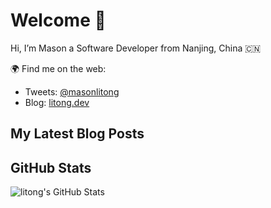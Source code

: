 # Welcome 👋

Hi, I’m Mason a Software Developer from Nanjing, China 🇨🇳

🌍 Find me on the web:

- Tweets: [@masonlitong](https://twitter.com/masonlitong)
- Blog: [litong.dev](https://litong.dev)

## My Latest Blog Posts

<!-- BLOG-POST-LIST:START -->
<!-- BLOG-POST-LIST:END -->

## GitHub Stats

 ![litong's GitHub Stats](https://github-readme-stats.vercel.app/api?username=litong&count_private=true&hide_title=true&show_icons=true&show_icons=true&theme=dark)

<!--
**litong/litong** is a ✨ _special_ ✨ repository because its `README.md` (this file) appears on your GitHub profile.

Here are some ideas to get you started:

- 🔭 I’m currently working on ...
- 🌱 I’m currently learning ...
- 👯 I’m looking to collaborate on ...
- 🤔 I’m looking for help with ...
- 💬 Ask me about ...
- 📫 How to reach me: ...
- 😄 Pronouns: ...
- ⚡ Fun fact: ...
-->
